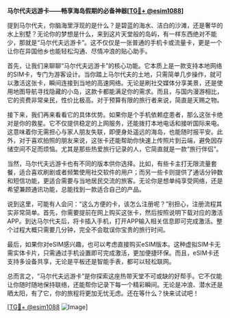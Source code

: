 **马尔代夫远游卡——畅享海岛假期的必备神器[[TG💪+ @esim1088](https://t.me/s/esim1088)]**

提到马尔代夫，你脑海里浮现的是什么？是碧蓝的海水、洁白的沙滩，还是奢华的水上别墅？无论你的梦想是什么，来到这片天堂般的岛屿，有一样东西绝对不能少，那就是“马尔代夫远游卡”。这不仅仅是一张普通的手机卡或流量卡，更是一个让你在异国他乡也能轻松沟通、尽情冲浪的贴心助手。

首先，让我们来聊聊“马尔代夫远游卡”的核心功能。它本质上是一款支持本地网络的SIM卡，专门为游客设计。当你踏上马尔代夫的土地，只需简单几步操作，就可以激活这张卡，瞬间连接到当地的高速网络。无论是刷社交媒体分享美景，还是使用地图导航寻找隐藏的小岛，这款卡都能满足你的需求。而且，与国内漫游相比，它的资费非常亲民，性价比极高。对于预算有限的旅行者来说，简直是天赐之物。

接下来，我们再来看看它的具体优势。如果你是个手机依赖症患者，那么这张卡绝对是你的救星。它不仅提供稳定的上网服务，还能拨打本地电话和接听国际来电。这意味着你无需担心与家人朋友失联，即便身处遥远的海岛，也能随时报平安。此外，对于喜欢拍照的朋友来说，这张卡还能帮助你快速上传照片到云端，避免因存储空间不足而烦恼。尤其是那些热爱旅行记录的人，它简直就是一款“旅行伴侣”。

当然，马尔代夫远游卡也有不同的版本供你选择。比如，有些卡主打无限流量套餐，适合喜欢刷剧或者频繁使用社交软件的用户；而另一些卡则提供了通话分钟数和短信功能，更适合需要与当地居民交流的旅客。无论你是想单纯享受网络，还是希望兼顾通讯功能，总能找到一款适合自己的产品。

说到这里，可能有人会问：“这么方便的卡，该怎么注册呢？”别担心，注册流程其实非常简单。首先，你需要提前在网上购买这张卡，然后按照说明下载对应的激活APP。到达马尔代夫后，将卡插入手机，打开APP输入相关信息即可完成激活。整个过程大概只需要几分钟，完全不会耽误你宝贵的旅行时间。

最后，如果你对eSIM感兴趣，也可以考虑直接购买eSIM版本。这种虚拟SIM卡无需实体卡片，只需通过手机设置即可完成激活，更加便捷环保。而且，eSIM卡还支持多设备共享，无论是平板还是智能手表，都可以轻松联网。

总而言之，“马尔代夫远游卡”是你探索这座热带天堂不可或缺的好帮手。它不仅能让你随时随地保持联络，还能帮你记录下每一个精彩瞬间。无论是冲浪、潜水还是晒太阳，有了它，你的旅程将更加无忧无虑。还在等什么？快来试试吧！

[[TG💪+ @esim1088](https://t.me/s/esim1088) ![Image](https://i.postimg.cc/4NQfJmqS/Snipaste-2025-05-13-00-14-12.png)]